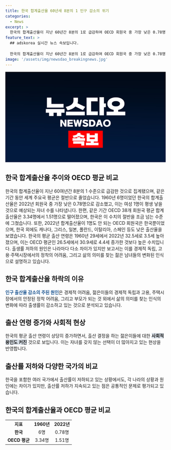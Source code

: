 ```yaml
---
title: 한국 합계출산율 60년새 8분의 1 인구 감소의 위기
categories:
  - News
excerpt: >
  한국의 합계출산율이 지난 60년간 8분의 1로 급감하여 OECD 회원국 중 가장 낮은 0.78명으로 기록됐다. 이는 세계 주요국 평균의 절반 수준이며, 출산 연령도 급격히 높아졌다. 경제적 어려움과 삶의 의미를 찾는 노력으로 자녀를 둘지 말지에 대한 용인이 크게 늘어나고 있는 추세이다. 이는 주요 원인으로 작용하고 있으며, 이러한 추세가 전 세계적인 현상임을 보고서는 강조했다.
feature_text: >
  ## adskorea 실시간 뉴스 속보입니다.

  한국의 합계출산율이 지난 60년간 8분의 1로 급감하여 OECD 회원국 중 가장 낮은 0.78명으로 기록됐다. 이는 세계 주요국 평균의 절반 수준이며, 출산 연령도 급격히 높아졌다. 경제적 어려움과 삶의 의미를 찾는 노력으로 자녀를 둘지 말지에 대한 용인이 크게 늘어나고 있는 추세이다. 이는 주요 원인으로 작용하고 있으며, 이러한 추세가 전 세계적인 현상임을 보고서는 강조했다.
image: '/assets/img/newsdao_breakingnews.jpg'
---
```


<p><img src="/assets/img/newsdao_breakingnews.jpg" alt="adskorea 속보" /></p>

<h2 data-ke-size="size26">한국 합계출산율 추이와 OECD 평균 비교</h2>

<p data-ke-size="size16">한국의 합계출산율이 지난 60여년간 8분의 1 수준으로 급감한 것으로 집계됐으며, 같은 기간 동안 세계 주요국 평균은 절반으로 줄었습니다. 1960년 6명이었던 한국의 합계출산율은 2022년 회원국 중 가장 낮은 0.78명으로 감소했고, 이는 여성 1명이 평생 낳을 것으로 예상되는 자녀 수를 나타냅니다. 한편, 같은 기간 OECD 38개 회원국 평균 합계출산율은 3.34명에서 1.51명으로 떨어졌으며, 한국은 이 수치의 절반을 조금 넘는 수준에 그쳤습니다. 또한, 2022년 합계출산율이 1명도 안 되는 OECD 회원국은 한국뿐이었으며, 한국 외에도 캐나다, 그리스, 일본, 폴란드, 이탈리아, 스페인 등도 낮은 출산율을 보였습니다. 한국의 평균 출산 연령은 1960년 29세에서 2022년 32.5세로 3.5세 높아졌으며, 이는 OECD 평균인 26.5세에서 30.9세로 4.4세 증가한 것보다 높은 수치입니다. 출생률 저하의 원인은 나라마다 다소 차이가 있지만 보고서는 이를 경제적 독립, 고용·주택시장에서의 정착의 어려움, 그리고 삶의 의미를 찾는 젊은 남녀들의 변화된 인식으로 설명하고 있습니다.</p>

<h2 data-ke-size="size26">한국 합계출산율 하락의 이유</h2>

<p data-ke-size="size16"><b><span style="color: #1a5490;">인구 출산율 감소의 주된 원인</span></b>은 경제적 어려움, 젊은이들의 경제적 독립과 고용, 주택시장에서의 안정된 정착 어려움, 그리고 부모가 되는 것 외에서 삶의 의미를 찾는 인식의 변화에 따라 출생률이 감소하고 있는 것으로 분석되고 있습니다.</p>

<h2 data-ke-size="size26">출산 연령 증가와 사회적 현상</h2>

<p data-ke-size="size16;">한국의 평균 출산 연령이 상당히 증가하면서, 출산 결정을 하는 젊은이들에 대한 <b><span style="background-color: #21538527;">사회적 용인도 커진</span></b> 것으로 보입니다. 이는 자녀를 갖지 않는 선택이 더 많아지고 있는 현상을 반영합니다.</p>

<h2 data-ke-size="size26">출산률 저하와 다양한 국가의 비교</h2>

<p data-ke-size="size16;">한국을 포함한 여러 국가에서 출산률이 저하되고 있는 상황에서도, 각 나라의 상황과 원인에는 차이가 있지만, 출산률 저하가 지속되고 있는 점은 공통적인 문제로 평가되고 있습니다.</p>

<h2 data-ke-size="size26">한국의 합계출산율과 OECD 평균 비교</h2>

<table>
    <tr>
        <td colspan="1" rowspan="1" style="text-align: center; height: 17px;"><b>지표</b></td>
        <td style="text-align: center; height: 17px;"><b>1960년</b></td>
        <td style="text-align: center; height: 17px;"><b>2022년</b></td>
    </tr>
    <tr>
        <td style="text-align: center; height: 17px;"><b>한국</b></td>
        <td style="text-align: center; height: 17px;">6명</td>
        <td style="text-align: center; height: 17px;">0.78명</td>
    </tr>
    <tr>
        <td style="text-align: center; height: 17px;"><b>OECD 평균</b></td>
        <td style="text-align: center; height: 17px;">3.34명</td>
        <td style="text-align: center; height: 17px;">1.51명</td>
    </tr>
</table>

<p data-ke-size="size16"></p>

